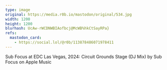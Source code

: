 ```yaml
---
type: image
original: https://media.r0b.io/mastodon/original/534.jpg
width: 1200
height: 1200
blurhash: UcAw-rWCDNWBIAofbcj@McWB%hkCtSayRPa}
refs:
  mastodon_card:
    - https://social.lol/@r0b/113878486071978411
---
```


Sub Focus at EDC Las Vegas, 2024: Circuit Grounds Stage (DJ Mix) by Sub Focus on Apple Music
